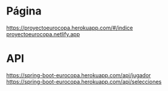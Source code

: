 # Página 
https://proyectoeurocopa.herokuapp.com/#/indice
[proyectoeurocopa.netlify.app](https://proyectoeurocopa.netlify.app/#/indice)

# API
https://spring-boot-eurocopa.herokuapp.com/api/jugador  
https://spring-boot-eurocopa.herokuapp.com/api/selecciones
